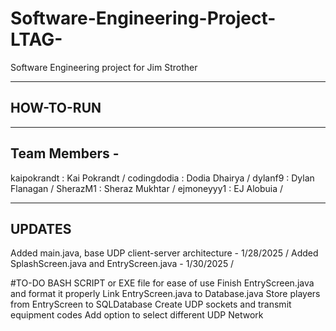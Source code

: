 # Software-Engineering-Project-LTAG-
Software Engineering project for Jim Strother

----------------------------------------------------------------
HOW-TO-RUN
----------------------------------------------------------------



----------------------------------------------------------------
Team Members - 
----------------------------------------------------------------
kaipokrandt : Kai Pokrandt /
codingdodia : Dodia Dhairya /
dylanf9     : Dylan Flanagan /
SherazM1    : Sheraz Mukhtar /
ejmoneyyy1  : EJ Alobuia /

-----------------------------------------------------------------
UPDATES
-----------------------------------------------------------------
Added main.java, base UDP client-server architecture - 1/28/2025 /
Added SplashScreen.java and EntryScreen.java - 1/30/2025 /


#TO-DO
BASH SCRIPT or EXE file for ease of use
Finish EntryScreen.java and format it properly
Link EntryScreen.java to Database.java
Store players from EntryScreen to SQLDatabase
Create UDP sockets and transmit equipment codes
Add option to select different UDP Network



